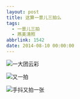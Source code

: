 ```yaml
---
layout: post
title: 这算一景儿三拍么
tags:
  - 一景儿三拍
  - 燕美清照
abbrlink: 1542
date: 2014-08-10 00:00:00
---
```


<!-- build time:Sat Jun 23 2018 12:05:16 GMT+0800 (中国标准时间) -->

![一大团云彩](http://ww4.sinaimg.cn/large/4eed32f2jw1ej7mdwzwzhj21kw0w0aho.jpg "一大团云彩")

![又一拍](http://ww4.sinaimg.cn/large/4eed32f2jw1ej7me14p17j21kw0w0gsd.jpg "又一拍")

![手抖又拍一张](http://ww3.sinaimg.cn/large/4eed32f2jw1ej7me5j1toj21kw0w0gsf.jpg "手抖又拍一张")
<!-- rebuild by neat -->